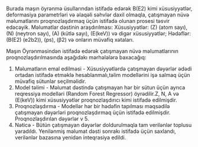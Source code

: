Burada maşın öyrənmə üsullarından istifadə edərək B(E2) kimi xüsusiyyətlər, deformasiya parametrləri və əlaqəli səhvlər daxil olmaqla, çatışmayan nüvə məlumatlarını proqnozlaşdırmaq üçün istifadə olunan prosesi təsvir edəcəyik. 
Məlumatlar dəstinin araşdırılması:
Xüsusiyyətlər: (Z) (atom sayı), (N) (neytron sayı), (A) (kütlə sayı), (E(keV)) və digər xüsusiyyətlər;
Hədəflər: (B(E2) (e2b2)), (ps), (β2) və onların müvafiq xətaları.

Maşın Öyrənməsindən istifadə edərək çatışmayan nüvə məlumatlarının proqnozlaşdırılmasında aşağıdakı mərhələlərə baxacağıq:
1.	Məlumatların emal edilməsi - Xüsusiyyətlərdə çatışmayan dəyərlər ədədi ortadan istifadə etməklə hesablanmalı,təlim modellərini işə salmaq üçün müvafiq sütunlar seçilməlidir.
2.	Model təlimi - Məlumat dəstində çatışmayan hər bir sütun üçün ayrıca reqressiya modelləri (Random Forest Regressor) öyrədilir.Z, N, A və (E(keV)) kimi xüsusiyyətlər proqnozlaşdırıcı kimi istifadə edilmişdir.
3.	Proqnozlaşdırma - Modellər hər bir hədəfin tapılması məqsədilə çatışmayan dəyərləri proqnozlaşdırmaq üçün istifadə edilmişdir. Proqnozlaşdırılan dəyərlər v 5. 
4.	 Nəticə - Bütün çatışmayan dəyərlər doldurulmaqla tam verilənlər toplusu yaradıldı. Yenilənmiş məlumat dəsti sonrakı istifadə üçün saxlandı, verilənlər bazasına yenidən inteqrasiya edildi.

